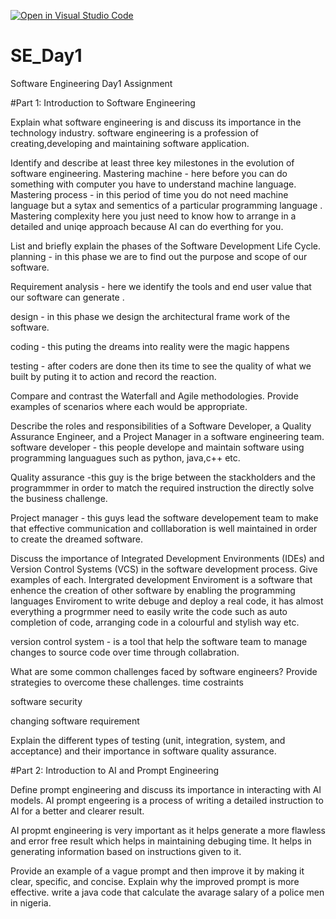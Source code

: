 [![Open in Visual Studio Code](https://classroom.github.com/assets/open-in-vscode-2e0aaae1b6195c2367325f4f02e2d04e9abb55f0b24a779b69b11b9e10269abc.svg)](https://classroom.github.com/online_ide?assignment_repo_id=18478631&assignment_repo_type=AssignmentRepo)
# SE_Day1
Software Engineering Day1 Assignment

#Part 1: Introduction to Software Engineering

Explain what software engineering is and discuss its importance in the technology industry.
software engineering is a profession of creating,developing and maintaining software application.

Identify and describe at least three key milestones in the evolution of software engineering.
Mastering machine - here before you can do something with computer you have to understand machine language.
Mastering process - in this period of time you do not need machine language but a sytax and sementics of a particular programming language
.
Mastering complexity here you just need to know how to arrange in a detailed and uniqe approach because  AI can do everthing for you.

List and briefly explain the phases of the Software Development Life Cycle.
planning - in this phase we are to find out the purpose and scope of our software.

Requirement analysis - here we identify the tools and  end user value that our software can generate .


design - in this phase we design the architectural frame work of the software.

coding - this puting the dreams into reality were the magic happens

testing - after coders are done then its time to see the quality of what we built by puting it to action and record the reaction.


Compare and contrast the Waterfall and Agile methodologies. Provide examples of scenarios where each would be appropriate.


Describe the roles and responsibilities of a Software Developer, a Quality Assurance Engineer, and a Project Manager in a software engineering team.
software developer - this people develope and maintain software using programming languagues such as python, java,c++ etc.


Quality assurance -this guy is the brige between the stackholders and the programmmer in order to match the required instruction the directly solve the business challenge.


Project manager - this guys lead the software developement team to make that effective communication and colllaboration is well maintained
in order to create the dreamed software.

Discuss the importance of Integrated Development Environments (IDEs) and Version Control Systems (VCS) in the software development process. Give examples of each.
Intergrated development Enviroment is a software that enhence the creation of other software by enabling the programming languages Enviroment to write debuge and deploy a real code, it has almost everything a progrmmer need to easily write the code such as auto completion of code, arranging code in a colourful and stylish way etc.


version control system - is a tool that help the software team to manage changes to source code over time through collabration. 

What are some common challenges faced by software engineers? Provide strategies to overcome these challenges.
time costraints

software security

changing software  requirement

Explain the different types of testing (unit, integration, system, and acceptance) and their importance in software quality assurance.


#Part 2: Introduction to AI and Prompt Engineering

Define prompt engineering and discuss its importance in interacting with AI models.
AI prompt engeering is a process of writing a detailed instruction to AI for a better and clearer result.

AI propmt engineering is very important as it helps generate a more flawless and error free result which helps in maintaining debuging time.
It helps in generating information based on instructions given to it.

Provide an example of a vague prompt and then improve it by making it clear, specific, and concise. Explain why the improved prompt is more effective.
write a java code that calculate the avarage salary of a police men in nigeria. 
